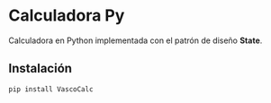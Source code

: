 # Calculadora Py

Calculadora en Python implementada con el patrón de diseño **State**.

## Instalación

```bash
pip install VascoCalc
